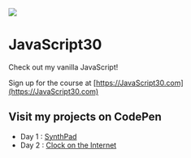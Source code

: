 ﻿![](https://javascript30.com/images/JS3-social-share.png)

# JavaScript30

Check out my vanilla JavaScript! 

Sign up for the course at [https://JavaScript30.com](https://JavaScript30.com)

## Visit my projects on CodePen

* Day 1 : [SynthPad](https://codepen.io/nichelicorn/pen/ExXZKJm)
* Day 2 : [Clock on the Internet](https://codepen.io/nichelicorn/pen/mdwRPzj)
